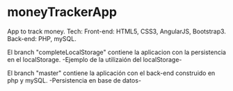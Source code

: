 # moneyTrackerApp
App to track money.
Tech: 
	Front-end: HTML5, CSS3, AngularJS, Bootstrap3.
	Back-end: PHP, mySQL.

El branch "completeLocalStorage" contiene la aplicacion con la persistencia en el localStorage. -Ejemplo de la utilizaión del localStorage-

El branch "master" contiene la aplicación con el back-end construido en php y mySQL. -Persistencia en base de datos-
